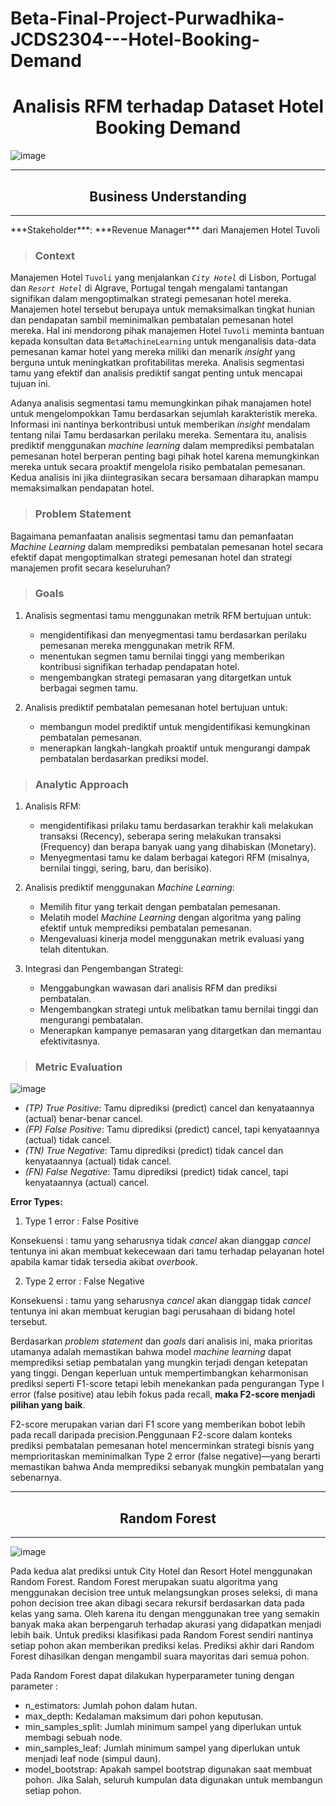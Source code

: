 # Beta-Final-Project-Purwadhika-JCDS2304---Hotel-Booking-Demand

# <center>**Analisis RFM terhadap Dataset Hotel Booking Demand**

![image](https://github.com/user-attachments/assets/f94da422-be25-4134-ba62-f9c941ff12d8)

<hr>

## <center>**Business Understanding**

<hr>
***Stakeholder***: ***Revenue Manager*** dari Manajemen Hotel Tuvoli


> ### **Context**

Manajemen Hotel `Tuvoli` yang menjalankan *`City Hotel`* di Lisbon, Portugal dan *`Resort Hotel`* di Algrave, Portugal tengah mengalami tantangan signifikan dalam mengoptimalkan strategi pemesanan hotel mereka. Manajemen hotel tersebut berupaya untuk memaksimalkan tingkat hunian dan pendapatan sambil meminimalkan pembatalan pemesanan hotel mereka. Hal ini mendorong pihak manajemen Hotel `Tuvoli` meminta bantuan kepada konsultan data `BetaMachineLearning` untuk menganalisis data-data pemesanan kamar hotel yang mereka miliki dan menarik *insight* yang berguna untuk meningkatkan profitabilitas mereka. Analisis segmentasi tamu yang efektif dan analisis prediktif sangat penting untuk mencapai tujuan ini. 

Adanya analisis segmentasi tamu memungkinkan pihak manajamen hotel untuk mengelompokkan Tamu berdasarkan sejumlah karakteristik mereka. Informasi ini nantinya berkontribusi untuk memberikan *insight* mendalam tentang nilai Tamu berdasarkan perilaku mereka. Sementara itu, analisis prediktif menggunakan *machine learning* dalam memprediksi pembatalan pemesanan hotel berperan penting bagi pihak hotel karena memungkinkan mereka untuk secara proaktif mengelola risiko pembatalan pemesanan. Kedua analisis ini jika diintegrasikan secara bersamaan diharapkan mampu memaksimalkan pendapatan hotel.

> ### **Problem Statement**

Bagaimana pemanfaatan analisis segmentasi tamu dan pemanfaatan *Machine Learning* dalam memprediksi pembatalan pemesanan hotel secara efektif dapat mengoptimalkan strategi pemesanan hotel dan strategi manajemen profit secara keseluruhan?

> ### **Goals**

1. Analisis segmentasi tamu menggunakan metrik RFM bertujuan untuk:
    - mengidentifikasi dan menyegmentasi tamu berdasarkan perilaku pemesanan mereka menggunakan metrik RFM.
    - menentukan segmen tamu bernilai tinggi yang memberikan kontribusi signifikan terhadap pendapatan hotel.
    - mengembangkan strategi pemasaran yang ditargetkan untuk berbagai segmen tamu.

2. Analisis prediktif pembatalan pemesanan hotel bertujuan untuk:
    - membangun model prediktif untuk mengidentifikasi kemungkinan pembatalan pemesanan.
    - menerapkan langkah-langkah proaktif untuk mengurangi dampak pembatalan berdasarkan prediksi model.

> ### **Analytic Approach**

1. Analisis RFM:
   - mengidentifikasi prilaku tamu berdasarkan terakhir kali melakukan transaksi (Recency), seberapa sering melakukan transaksi (Frequency) dan berapa banyak uang yang dihabiskan (Monetary).
   - Menyegmentasi tamu ke dalam berbagai kategori RFM (misalnya, bernilai tinggi, sering, baru, dan berisiko).

2. Analisis prediktif menggunakan *Machine Learning*:
   - Memilih fitur yang terkait dengan pembatalan pemesanan.
   - Melatih model *Machine Learning* dengan algoritma yang paling efektif untuk memprediksi pembatalan pemesanan.
   - Mengevaluasi kinerja model menggunakan metrik evaluasi yang telah ditentukan.

3. Integrasi dan Pengembangan Strategi:
   - Menggabungkan wawasan dari analisis RFM dan prediksi pembatalan.
   - Mengembangkan strategi untuk melibatkan tamu bernilai tinggi dan mengurangi pembatalan.
   - Menerapkan kampanye pemasaran yang ditargetkan dan memantau efektivitasnya.

> ### **Metric Evaluation**
![image](https://github.com/user-attachments/assets/a01e4579-b204-4635-968c-58ed4b36d37a)

- *(TP) True Positive*: Tamu diprediksi (predict) cancel dan kenyataannya (actual) benar-benar cancel.
- *(FP) False Positive*: Tamu diprediksi (predict) cancel, tapi kenyataannya (actual) tidak cancel.
- *(TN) True Negative*: Tamu diprediksi (predict) tidak cancel dan kenyataannya (actual) tidak cancel.
- *(FN) False Negative*: Tamu diprediksi (predict) tidak cancel, tapi kenyataannya (actual) cancel.

**Error Types:**

1. Type 1 error : False Positive

Konsekuensi : tamu yang seharusnya tidak *cancel* akan dianggap *cancel* tentunya ini akan membuat kekecewaan dari tamu terhadap pelayanan hotel apabila kamar tidak tersedia akibat *overbook*.

2. Type 2 error : False Negative

Konsekuensi : tamu yang seharusnya *cancel* akan dianggap tidak *cancel* tentunya ini akan membuat kerugian bagi perusahaan di bidang hotel tersebut.

Berdasarkan *problem statement* dan *goals* dari analisis ini, maka prioritas utamanya adalah memastikan bahwa model *machine learning* dapat memprediksi setiap pembatalan yang mungkin terjadi  dengan ketepatan yang tinggi. Dengan keperluan untuk mempertimbangkan keharmonisan prediksi seperti F1-score tetapi lebih menekankan pada pengurangan Type I error (false positive) atau lebih fokus pada recall, **maka F2-score menjadi pilihan yang baik**.

F2-score merupakan varian dari F1 score yang memberikan bobot lebih pada recall daripada precision.Penggunaan F2-score dalam konteks prediksi pembatalan pemesanan hotel mencerminkan strategi bisnis yang memprioritaskan meminimalkan Type 2 error (false negative)—yang berarti memastikan bahwa Anda memprediksi sebanyak mungkin pembatalan yang sebenarnya.


<hr>

## <center> Random Forest

<hr>

![image](https://github.com/user-attachments/assets/c07c3a7e-246f-495b-ad09-0d08b08adda7)

Pada kedua alat prediksi untuk City Hotel dan Resort Hotel menggunakan Random Forest. Random Forest merupakan suatu algoritma yang menggunakan decision tree untuk melangsungkan proses seleksi, di mana pohon decision tree akan dibagi secara rekursif berdasarkan data pada kelas yang sama. Oleh karena itu dengan menggunakan tree yang semakin banyak maka akan berpengaruh terhadap akurasi yang didapatkan menjadi lebih baik. Untuk prediksi klasifikasi pada Random Forest sendiri nantinya setiap pohon akan memberikan prediksi kelas. Prediksi akhir dari Random Forest dihasilkan dengan mengambil suara mayoritas dari semua pohon.

Pada Random Forest dapat dilakukan hyperparameter tuning dengan parameter :

- n_estimators: Jumlah pohon dalam hutan.
- max_depth: Kedalaman maksimum dari pohon keputusan.
- min_samples_split: Jumlah minimum sampel yang diperlukan untuk membagi sebuah node.
- min_samples_leaf: Jumlah minimum sampel yang diperlukan untuk menjadi leaf node (simpul daun).
- model_bootstrap: Apakah sampel bootstrap digunakan saat membuat pohon. Jika Salah, seluruh kumpulan data digunakan untuk membangun setiap pohon.
